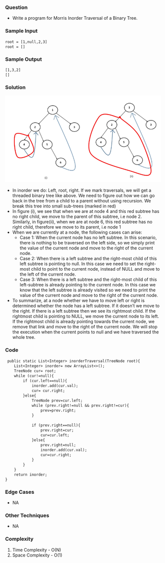 ### Question
- Write a program for Morris Inorder Traversal of a Binary Tree.

### Sample Input
    root = [1,null,2,3]
    root = []

### Sample Output
    [1,3,2]
    []

### Solution
![img.png](img.png)
- In inorder we do: Left, root, right. If we mark traversals, we will get a threaded binary tree like above. We need to figure out how we can go back in the tree from a child to a parent without using recursion. We break this tree into small sub-trees (marked in red)
- In figure (i), we see that when we are at node 4 and this red subtree has no right child, we move to the parent of this subtree, i.e node 2. Similarly, in figure(ii), when we are at node 6, this red subtree has no right child, therefore we move to its parent, i.e node 1
- When we are currently at a node, the following cases can arise:
  - Case 1: When the current node has no left subtree. In this scenario, there is nothing to be traversed on the left side, so we simply print the value of the current node and move to the right of the current node. 
  - Case 2: When there is a left subtree and the right-most child of this left subtree is pointing to null. In this case we need to set the right-most child to point to the current node, instead of NULL and move to the left of the current node. 
  - Case 3: When there is a left subtree and the right-most child of this left-subtree is already pointing to the current node. In this case we know that the left subtree is already visited so we need to print the value of the current node and move to the right of the current node.
- To summarize, at a node whether we have to move left or right is determined whether the node has a left subtree. If it doesn’t we move to the right. If there is a left subtree then we see its rightmost child. If the rightmost child is pointing to NULL, we move the current node to its left. If the rightmost child is already pointing towards the current node, we remove that link and move to the right of the current node. We will stop the execution when the current points to null and we have traversed the whole tree.

### Code
     public static List<Integer> inorderTraversal(TreeNode root){
        List<Integer> inorder= new ArrayList<>();
        TreeNode cur= root;
        while (cur!=null){
            if (cur.left==null){
                inorder.add(cur.val);
                cur= cur.right;
            }else{
                TreeNode prev=cur.left;
                while (prev.right!=null && prev.right!=cur){
                    prev=prev.right;
                }

                if (prev.right==null){
                    prev.right=cur;
                    cur=cur.left;
                }else{
                    prev.right=null;
                    inorder.add(cur.val);
                    cur=cur.right;
                }
            }
        }
        return inorder;
    }

### Edge Cases
- NA

### Other Techniques
- NA

### Complexity
1. Time Complexity - O(N)
2. Space Complexity - O(1)